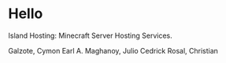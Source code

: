 # Hello

Island Hosting: Minecraft Server Hosting Services.

Galzote, Cymon Earl A.
Maghanoy, Julio Cedrick
Rosal, Christian